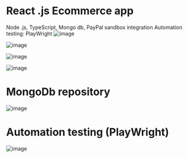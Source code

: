 # React .js Ecommerce app
Node .js, TypeScript, Mongo db, PayPal sandbox integration
Automation testing: PlayWright
![image](https://github.com/user-attachments/assets/5aec2209-c8bf-44e2-804a-23d86416e5e7)

![image](https://github.com/user-attachments/assets/17d21753-1926-4ef1-84e1-4607d79e9084)

![image](https://github.com/user-attachments/assets/54a29b0a-dff1-4367-b56b-4b96b9379a22)

![image](https://github.com/user-attachments/assets/02fdf0bb-093a-4a3a-9482-f7f54741c7be)

# MongoDb repository <br />
![image](https://github.com/user-attachments/assets/19d55cce-7fe3-4063-8975-d694d983c6a1)

# Automation testing (PlayWright)
![image](https://github.com/user-attachments/assets/05c74f78-522e-43fc-a788-724cacdd6e4b)

